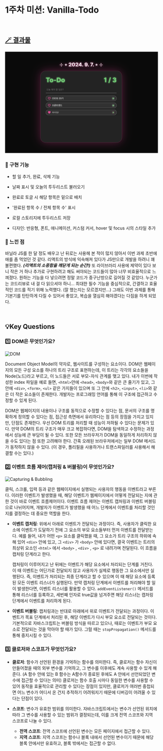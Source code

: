 # 1주차 미션: Vanilla-Todo

<br>

## [🪄 결과물](https://vanilla-todo-20th-ys.vercel.app/)

![Screen](screen.png)

### 🩵 구현 기능
- 할 일 추가, 완료, 삭제 기능

- 날짜 표시 및 오늘의 투두리스트 불러오기

- 완료로 토글 시 해당 항목은 밑으로 배치

- '완료된 항목 수 / 전체 항목 수' 표시

- 로컬 스토리지에 투두리스트 저장

- 디자인: 반응형, 폰트, 애니메이션, 커스텀 커서, hover 및 focus 시의 스타일 추가

### 🩵 느낀 점
바닐라 JS를 한 달 정도 배우고 난 뒤로는 사용헤 본 적이 많지 않아서 이번 과제 초반에 애를 좀 먹었던 것 같다. 리액트의 방식에 익숙해져 있다가 JS만으로 개발을 하려니 꽤 불편했다. **<em>(리액트의 소중함을 깨닫게 되는 순간!)</em>** 또 라이브러리 사용에 제약이 있다 보니 작은 거 하나 추가로 구현하려고 해도 써야되는 코드들이 많아 너무 비효율적으로 느껴졌다. 원하는 기능을 다 넣으려면 정말 코드가 중구난방으로 길어질 것 같았다. 누군가는 코드리뷰로 내 걸 다 읽으셔야 하니... 최대한 필수 기능을 중심적으로, 간결하고 효율적인 코드를 적기 위해 노력했다. (잘 했는지는 모르겠지만...) 그래도 이번 과제를 통해 기본기를 탄탄하게 다질 수 있어서 좋았고, 복습을 열심히 해야겠다는 다짐을 하게 되었다.

<br/>

## 💡Key Questions

### 1️⃣ DOM은 무엇인가요?
![DOM](https://www.freecodecamp.org/news/content/images/2024/01/9-dom-example.png)

Document Object Model의 약자로, 웹사이트를 구성하는 요소이다. DOM은 웹페이지의 모든 구성 요소를 하나의 트리 구조로 표현하는데, 이 트리는 각각의 요소들을 Node(노드)라고 부르고, 이 노드들은 서로 부모-자식 관계를 맺고 있다. 내가 이번에 작성한 index 파일을 예로 들면, `<html>`안에 `<head>`, `<body>`와 같은 큰 줄기가 있고, 그 안에 `<div>`, `<form>`, `<ul>` 같은 가지들이 있으며 또 그 안에 `<h2>`, `<input>`, `<li>`와 같은 더 작은 요소들이 존재한다. 개발자는 프로그래밍 언어를 통해 이 구조에 접근하고 수정할 수 있게 된다.

DOM은 웹페이지의 내용이나 구조를 동적으로 수정할 수 있다는 점, 문서의 구조를 명확하게 정의할 수 있다는 점, 접근성 측면에서 유리하다는 점 등의 장점을 가지고 있지만, 단점도 존재한다. 우선 DOM 트리를 처리할 때 성능이 저하될 수 있다는 문제가 있다. 만약 DOM의 트리 구조가 매우 크고 복잡하다면, DOM을 탐색하고 수정하는 과정에서 성능에 큰 부담이 될 수 있다. 또한 모든 브라우저가 DOM을 동일하게 처리하지 않을 수도 있다는 점 또한 고려해야 한다. 간혹 오래된 브라우저에서는 일부 DOM 메서드가 동작하지 않을 수 있다. (이 경우, 폴리필을 사용하거나 트랜스파일러를 사용해서 해결할 수는 있다.)

### 2️⃣ 이벤트 흐름 제어(캡처링 & 버블링)이 무엇인가요?
![Capturing & Bubbling](https://user-images.githubusercontent.com/58619071/193438888-ceef93fd-e232-43bd-95a3-fbb1e83c56f8.png)

클릭, 스크롤, 입력 등과 같은 웹페이지에서 실행되는 사용자의 행동을 이벤트라고 부른다. 이러한 이벤트가 발생했을 때, 해당 이벤트가 웹페이지에서 어떻게 전달되는 지에 관한 것이 바로 이벤트 흐름제어이다. 이벤트 흐름 제어는 이벤트 캡처링과 이벤트 버블링으로 나뉘어지며, 개발자가 이벤트가 발생했을 때 어느 단계에서 이벤트를 처리할 것인지를 결정하는 데 중요한 역할을 한다. 

- **이벤트 캡처링**: 위에서 아래로 이벤트가 전달되는 과정이다. 즉, 사용자가 클릭한 요소에 이벤트가 도달하기 전에 그 요소의 부모 요소들부터 먼저 이벤트를 전달받는다. 예를 들어, 내가 어떤 `<p>` 요소를 클릭했을 때, 그 요소가 트리 구조의 하위에 속해 있어 `<div>` 안에 있고, 그 `<div>` 가 `<body>` 안에 있다면, 결국 이벤트는 트리의 최상위 요소인 `<html>` 에서 `<body>` , `<div>` , `<p>` 로 내려가며 전달된다. 이 흐름을 캡처링 단계라고 한다.

  캡처링이 이루어지고 난 뒤에는 이벤트가 해당 요소에서 처리되는 단계를 거친다. 이 때 이벤트는 어딘가로 전달되지 않고 사용자가 실제로 행동한 그 요소에서만 실행된다. 즉, 이벤트가 처리되는 최종 단계라고 할 수 있으며 이 때 해당 요소에 등록된 모든 이벤트 리스너가 실행된다. 만약 캡처링 단계에서 이벤트를 처리해야 할 일이 발생한다면, 이벤트 리스너를 활용할 수 있다. `addEventListener()` 메서드를 통해 리스너를 등록하고,  세번째 인자로 true값을 넘겨주면 해당 리스너는 캡처링 단계에서 이벤트를 처리하게 된다.
  
- **이벤트 버블링**: 캡처링과는 반대로 아래에서 위로 이벤트가 전달되는 과정이다. 이벤트가 목표 단계에서 처리된 후, 해당 이벤트가 다시 부모 요소로 전달되는 것이다. 기본적으로 자바스크립트는 버블링 방식을 따르고 있으나, 때로는 이벤트가 부모 요소로 전달되는 것을 막아야 할 때가 있다. 그럴 때는 `stopPropagation()` 메서드를 통해 중지시킬 수 있다.

### 3️⃣ 클로저와 스코프가 무엇인가요?
- **클로저**: 함수가 선언된 환경을 기억하는 함수를 의미한다. 즉, 클로저는 함수 자신이 만들어졌을 때의 외부 변수를 기억하고, 그 변수를 이후에도 계속 사용할 수 있게 해준다. (A 함수 안에 있는 B 함수는 A함수가 종료된 후에도 A 안에서 선언되었던 변수에 접근할 수 있다는 의미) 클로저는 함수 호출 시마다 동일한 변수를 사용할 수 있어 동작을 효율적으로 관리할 수 있다는 장점이 있지만, 클로저가 여러번 중첩되면 어느 변수가 어디서 온 건지 추적하기 어려워지기 때문에 디버깅이 어려울 수 있다는 단점이 있다.

- **스코프**: 변수가 유효한 범위를 의미한다. 자바스크립트에서는 변수가 선언된 위치에 따라 그 변수를 사용할 수 있는 범위가 결정되는데, 이를 크게 전역 스코프와 지역 스코프로 나눌 수 있다.
  - **전역 스코프**: 전역 스코프에 선언된 변수는 모든 페이지에서 접근할 수 있다.
  - **지역 스코프**: 지역 스코프는 함수나 블록 내에서 선언된 변수이기 때문에 해당 블록 안에서만 유효하고, 블록 밖에서는 접근할 수 없다.